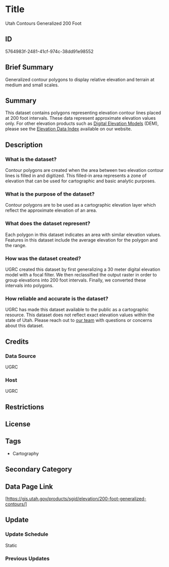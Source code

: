 # Title

Utah Contours Generalized 200 Foot

## ID

5764983f-2481-41cf-974c-38dd91e98552

## Brief Summary

Generalized contour polygons to display relative elevation and terrain at medium and small scales.

## Summary

This dataset contains polygons representing elevation contour lines placed at 200 foot intervals. These data represent approximate elevation values only. For other elevation products such as [Digital Elevation Models](https://gis.utah.gov/products/sgid/elevation/usgs-3d-elevation-program/) (DEM), please see the [Elevation Data Index](https://gis.utah.gov/products/sgid/elevation/) available on our website.

## Description

### What is the dataset?

Contour polygons are created when the area between two elevation contour lines is filled in and digitized. This filled-in area represents a zone of elevation that can be used for cartographic and basic analytic purposes.

### What is the purpose of the dataset?

Contour polygons are to be used as a cartographic elevation layer which reflect the approximate elevation of an area.

### What does the dataset represent?

Each polygon in this dataset indicates an area with similar elevation values. Features in this dataset include the average elevation for the polygon and the range.

### How was the dataset created?

UGRC created this dataset by first generalizing a 30 meter digital elevation model with a focal filter. We then reclassified the output raster in order to group elevations into 200 foot intervals. Finally, we converted these intervals into polygons.

### How reliable and accurate is the dataset?

UGRC has made this dataset available to the public as a cartographic resource. This dataset does not reflect exact elevation values within the state of Utah. Please reach out to [our team](https://gis.utah.gov/contact/) with questions or concerns about this dataset.

## Credits

### Data Source

UGRC

### Host

UGRC

## Restrictions

## License

## Tags

- Cartography

## Secondary Category

## Data Page Link

[https://gis.utah.gov/products/sgid/elevation/200-foot-generalized-contours/]

## Update

### Update Schedule

Static

### Previous Updates
